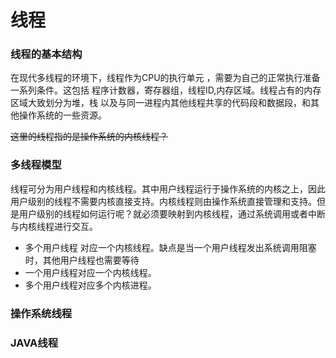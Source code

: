 # 线程
### 线程的基本结构
 在现代多线程的环境下，线程作为CPU的执行单元 ，需要为自己的正常执行准备一系列条件。这包括 程序计数器，寄存器组，线程ID,内存区域。线程占有的内存区域大致划分为堆，栈 以及与同一进程内其他线程共享的代码段和数据段，和其他操作系统的一些资源。
 
~~这里的线程指的是操作系统的内核线程？~~
### 多线程模型
  线程可分为用户线程和内核线程。其中用户线程运行于操作系统的内核之上，因此用户级别的线程不需要内核直接支持。内核线程则由操作系统直接管理和支持。但是用户级别的线程如何运行呢？就必须要映射到内核线程，通过系统调用或者中断与内核线程进行交互。
  
  - 多个用户线程 对应一个内核线程。缺点是当一个用户线程发出系统调用阻塞时，其他用户线程也需要等待
  - 一个用户线程对应一个内核线程。
  - 多个用户线程对应多个内核进程。
  
### 操作系统线程
### JAVA线程
